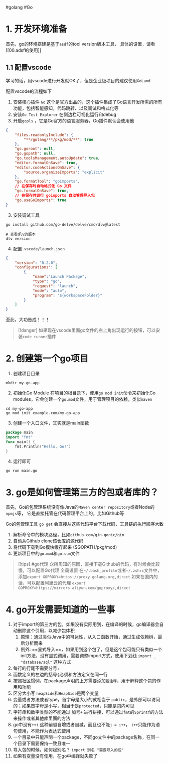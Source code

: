 #golang #Go 

# 1. 开发环境准备

首先，go的环境搭建是基于`asdf`的tool version版本工具， 具体的设置，请看[[00.adsf的使用]]

## 1.1 配置vscode

学习的话，用vscode进行开发就OK了，但是企业级项目的建议使用`GoLand`

配置vscode的流程如下
1. 安装核心插件 `Go`  这个是官方出品的，这个插件集成了Go语言开发所需的所有功能，包括智能感知，代码跳转、以及调试和格式化等
2. 安装`Go Test Explorer` 在侧边栏可视化运行和debug
3. 开启`gopls` ，它是Go官方的语言服务器，Go插件默认会使用他

```json title=settings.json
{
    "files.readonlyInclude": {
        "**/golang/**/pkg/mod/**": true
    },
    "go.goroot": null,
    "go.gopath": null,
    "go.toolsManagement.autoUpdate": true,
    "editor.formatOnSave": true,
    "editor.codeActionsOnSave": {
        "source.organizeImports": "explicit"
    },
    "go.formatTool": "goimports",
    // 在保存时自动格式化 Go 文件
    "go.formatOnSave": true,
    // 在保存时运行 goimports 自动管理导入包
    "go.useGoImports": true
}
```

3. 安装调试工具

```shell
go install github.com/go-delve/delve/cmd/dlv@latest

# 查看dlv的版本
dlv version
```

4. 配置`.vscode/launch.json`

```json
{
	"version": "0.2.0",
    "configurations": [
        {
            "name":"Launch Package",
            "type": "go",
            "request": "launch",
            "mode": "auto",
            "program": "${workspaceFolder}"
        }
    ]
}
```

至此，大功告成！！！ 

> [!danger]
> 如果现在vscode里面go文件的右上角出现运行的按钮，可以安装`code runner`插件

# 2. 创建第一个go项目

1. 创建项目目录

```shell
mkdir my-go-app
```

2. 初始化Go Module
在项目的根目录下，使用`go mod init`命令来初始化Go modules，它会创建一个`go.mod`文件，用于管理项目的依赖，类似`maven`

```shell
cd my-go-app
go mod init example.com/my-go-app
```

3. 创建一个入口文件，其实就是main函数

```go
package main
import "fmt"
func main() {
    fmt.Println("Hello, Go!")
}
```

4. 运行即可

```shell
go run main.go
```

# 3. go是如何管理第三方的包或者库的？

首先，Go的包管理系统没有像Java的`Maven center repository`或者Node的`npmjs`等， 它是直接托管在代码管理平台上的，比如Github等

Go的包管理工具 `go get` 会直接从这些代码平台下载代码，工具链的执行顺序大致
1. 解析命令中的模块路径，比如`github.com/gin-gonic/gin`
2. 自动从Github clone该仓库的源代码
3. 将代码下载到Go模块缓存起来  ($GOPATH/pkg/mod)
4. 更新项目中的`go.mod`和`go.sum`文件

> [!tips] #go代理
> 众所周知的原因，直接下载Github的代码，有时候会比较慢，可以配置Go代理
> 全局设置
> 在`~/.bash_profile`或者`~/.zshrc`文件中，添加`export GOPROXY=https://proxy.golang.org,direct`
> 如果在国内的话，可以配置阿里云的代理
> `export GOPROXY=https://mirrors.aliyun.com/goproxy/,direct`

# 4.  go开发需要知道的一些事

1. 对于import的第三方的包，如果没有实际用到，在编译的时候，go编译器会自动删除这个引用，以减少包体积
	1. 原理：通过类似Java中的可达性，从入口函数开始，通过生成依赖树，最后分析而来
	2. <span class='rt-b'>例外:</span>  ==显式导入==，如果用到这个包了，但是这个包可能只有类似一个init方法，没有显式调用，需要调整import方式，使用下划线 `import _ "database/sql"` 这种方式
2. 每行的行尾不需要分号`;`
3. 函数定义的左边的括号`{`必须和方法定义在同一行
4. 按照社区惯例，在package声明的上方需要添加`包注释`，用于解释这个包的作用和功能
5. 区分大小写   `heapSide`和`HeapSide`是两个变量
6. 变量或者方法或者type，首字母是大小的就相当于 `public`，是外部可以访问的；如果首字母是小写，相当于是`protected`，只能是包内可见
7.  字符串和数字类型的不能通过 加号`+` 进行拼接，可以通过`fmt`的`Sprintf`的方法来操作或者其他库里面的方法
8. go中没有`++i` 这种前缀自增或者自减，而且也不能`j = i++`， `i++`只能作为语句使用，不能作为表达式使用
9. 一个目录中只能声明一个package，不同go文件中的package名称，在同一个目录下需要保持一致且唯一
10. 导入包的时候，如何起别名？  `import 别名 "需要导入的包"`
11. 如果有变量没有使用，在go中编译就失败了